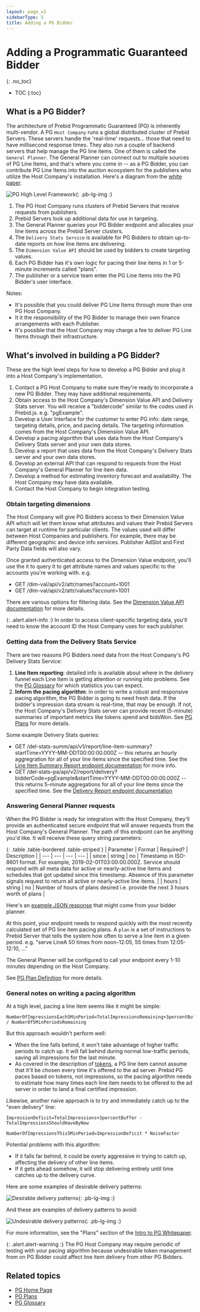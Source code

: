 ```yaml
---
layout: page_v2
sidebarType: 5
title: Adding a PG Bidder
---
```


# Adding a Programmatic Guaranteed Bidder
{: .no_toc}

* TOC
{:toc}

## What is a PG Bidder?

The architecture of Prebid Programmatic Guaranteed (PG) is inherently multi-vendor. A PG `Host Company` runs a global distributed cluster of Prebid Servers. These servers handle the 'real-time' requests... those that need to have millisecond response times. They also run a couple of backend servers that help manage the PG line items. One of them 
is called the `General Planner`. The General Planner can connect out to multiple sources of PG Line Items, and that's where you come in -- as a PG Bidder, you can contribute PG Line Items into the auction ecosystem for the publishers who utilize the Host Company's installation.
Here's a diagram from the [white paper](https://files.prebid.org/pg/Prebid_Programmatic_Guaranteed_White_Paper.pdf).

![PG High Level Framework](/assets/images/prebid-server/pg/pg-arch-2.png){: .pb-lg-img :}

1. The PG Host Company runs clusters of Prebid Servers that receive requests from publishers.
2. Prebid Servers look up additional data for use in targeting.
3. The General Planner queries your PG Bidder endpoint and allocates your line items across the Prebid Server clusters.
4. The `Delivery Stats Service` is available for PG Bidders to obtain up-to-date reports on how line items are delivering.
5. The `Dimension Value API` should be used by bidders to create targeting values.
6. Each PG Bidder has it's own logic for pacing their line items in 1 or 5-minute increments called "plans".
7. The publisher or a service team enter the PG Line Items into the PG Bidder's user interface.

Notes:
- It's possible that you could deliver PG Line Items through more than one PG Host Company.
- It it the responsibility of the PG Bidder to manage their own finance arrangements with each Publisher.
- It's possible that the Host Company may charge a fee to deliver PG Line Items through their infrastructure.

## What's involved in building a PG Bidder?

These are the high level steps for how to develop a PG Bidder and plug it into a Host Company's implementation.

1. Contact a PG Host Company to make sure they're ready to incorporate a new PG Bidder. They may have additional requirements.
1. Obtain access to the Host Company's Dimension Value API and Delivery Stats server. You will receive a "biddercode" similar to the codes used in Prebid.js. e.g. "pgExample".
1. Develop a User Interface for the customer to enter PG info: date range, targeting details, price, and pacing details. The targeting information comes from the Host Company's Dimension Value API.
1. Develop a pacing algorithm that uses data from the Host Company's Delivery Stats server and your own data stores.
1. Develop a report that uses data from the Host Company's Delivery Stats server and your own data stores.
1. Develop an external API that can respond to requests from the Host Company's General Planner for line item data.
1. Develop a method for estimating inventory forecast and availability. The Host Company may have data available.
1. Contact the Host Company to begin integration testing.

### Obtain targeting dimensions

The Host Company will give PG Bidders access to their Dimension Value API which will let them know what attributes and values their Prebid Servers can target at runtime for particular clients.
The values used will differ between Host Companies and publishers. For example, there may be different geographic and device info services. Publisher AdSlot and First Party Data fields will also vary.

Once granted authenticated access to the Dimension Value endpoint, you'll use the it to query it to get attribute names and values specific to the accounts you're working with. e.g.

- GET /dim-val/api/v2/attr/names?account=1001
- GET /dim-val/api/v2/attr/values?account=1001

There are various options for filtering data. See the [Dimension Value API documentation](https://github.rp-core.com/ContainerTag/pg-dim-val-api/blob/master-rubicon/docs/server_endpoints.md) for more details.

{: .alert.alert-info :}
In order to access client-specific targeting data, you'll need to know the account ID the Host Company uses for each publisher.

### Getting data from the Delivery Stats Service

There are two reasons PG Bidders need data from the Host Company's PG Delivery Stats Service:

1. **Line Item reporting**: detailed info is available about where in the delivery funnel each Line Item is getting attention or running into problems. See the [PG Glossary](/prebid-server/features/pg/pbs-pg-glossary.html#metrics) for which statistics you can expect.
1. **Inform the pacing algorithm**: in order to write a robust and responsive pacing algorithm, the PG Bidder is going to need fresh data. If the bidder's impression data stream is real-time, that may be enough. If not, the Host Company's Delivery Stats server can provide recent (5-minute) summaries of important metrics like tokens spend and bidsWon. See [PG Plans](/prebid-server/features/pg/pbs-pg-plan.html) for more details.

Some example Delivery Stats queries:

- GET /del-stats-summ/api/v1/report/line-item-summary?startTime=YYYY-MM-DDT00:00:00.000Z -- this returns an hourly aggregration for all of your line items since the specified time. See the [Line Item Summary Report endpoint documentation](https://github.rp-core.com/ContainerTag/pg-del-stats-svc/blob/master-rubicon/docs/line_item_summary_endpoint.md) for more info.
- GET /del-stats-pa/api/v2/report/delivery?bidderCode=pgExample&startTime=YYYY-MM-DDT00:00:00.000Z -- this returns 5-minute aggregations for all of your line items since the specified time. See the [Delivery Report endpoint documentation](https://github.rp-core.com/ContainerTag/pg-del-stats-svc/blob/master-rubicon/docs/delivery_report_endpoints.md)


### Answering General Planner requests

When the PG Bidder is ready for integration with the Host Company, they'll provide an authenticated secure endpoint that will answer requests from the Host Company's General Planner.
The path of this endpoint can be anything you'd like. It will receive these query string parameters:

{: .table .table-bordered .table-striped }
| Parameter | Format | Required? | Description |
| --- | --- | --- | --- |
| since | string | no |  Timestamp in ISO-8601 format. For example, 2019-02-01T03:00:00.000Z. Service should respond with all meta data for active or nearly-active line items and schedules that got updated since this timestamp. Absence of this parameter signals request to return all active or nearly-active line items. |
| hours | string | no |  Number of hours of plans desired i.e. provide the next 3 hours worth of plans |

Here's an [example JSON response](https://github.rp-core.com/ContainerTag/pg-general-planner/blob/master-rubicon/docs/samples/pa_rsp.json) that might come from your bidder planner.

At this point, your endpoint needs to respond quickly with the most recently calculated set of PG line item pacing plans. A `plan` is a set
of instructions to Prebid Server that tells the system how often to serve
a line item in a given period. e.g. "serve LineA 50 times from noon-12:05, 55 times from 12:05-12:10, ..."

The General Planner will be configured to call your endpoint every 1-10 minutes depending on the Host Company.

See [PG Plan Definition](/prebid-server/features/pg/pbs-pg-plan.html) for more details.

### General notes on writing a pacing algorithm

At a high level, pacing a line item seems like it might be simple:

```
NumberOfImpressionsEach5MinPeriod=TotalImpressionsRemaining+3percentBuffer / NumberOf5MinPeriodsRemaining
```

But this approach wouldn't perform well:
- When the line falls behind, it won't take advantage of higher traffic periods to catch up. It will fall behind during normal low-traffic periods, saving all impressions for the last minute.
- As covered in the description of [tokens](/prebid-server/features/pg/pbs-pg-plan.html#tokens), a PG line item cannot assume that it'll be chosen every time it's offered to the ad server. Prebid PG paces based on tokens, not impressions, so the pacing algorithm needs to estimate how many times each line item needs to be offered to the ad server in order to land a final certified impression.

Likewise, another naive approach is to try and immediately catch up to the "even delivery" line:
```
ImpressionDeficit=TotalImpressions+3percentBuffer - TotalImpressionsShouldHaveByNow

NumberOfImpressionsThis5MinPeriod=ImpressionDeficit * NoiseFactor
```

Potential problems with this algorithm:
- If it falls far behind, it could be overly aggressive in trying to catch up, affecting the delivery of other line items.
- If it gets ahead somehow, it will stop delivering entirely until time catches up to the delivery curve.

Here are some examples of desirable delivery patterns:

![Desirable delivery patterns](/assets/images/prebid-server/pg/pg-good-delivery.png){: .pb-lg-img :}

And these are examples of delivery patterns to avoid:

![Undesirable delivery patterns](/assets/images/prebid-server/pg/pg-bad-delivery.png){: .pb-lg-img :}

For more information, see the "Plans" section of the [Intro to PG Whitepaper](https://files.prebid.org/pg/Prebid_Programmatic_Guaranteed_White_Paper.pdf).

{: .alert.alert-warning :}
The PG Host Company may require periodic of testing with your pacing algorithm because undesirable
token management from on PG Bidder could affect line item delivery from other PG Bidders.

## Related topics

- [PG Home Page](/prebid-server/features/pg/pbs-pg-idx.html)
- [PG Plans](/prebid-server/features/pg/pbs-pg-plan.html)
- [PG Glossary](/prebid-server/features/pg/pbs-pg-glossary.html)
